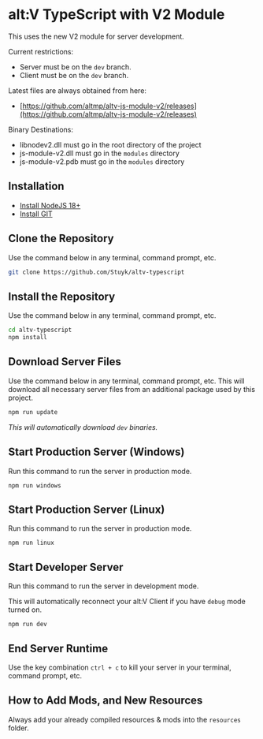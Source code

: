 
# alt:V TypeScript with V2 Module

This uses the new V2 module for server development.

Current restrictions:

* Server must be on the `dev` branch.
* Client must be on the `dev` branch.

Latest files are always obtained from here:

* [https://github.com/altmp/altv-js-module-v2/releases](https://github.com/altmp/altv-js-module-v2/releases)

Binary Destinations:

* libnodev2.dll must go in the root directory of the project
* js-module-v2.dll must go in the `modules` directory
* js-module-v2.pdb must go in the `modules` directory

## Installation

* [Install NodeJS 18+](https://nodejs.org/en/download/current/)
* [Install GIT](https://git-scm.com/downloads)

## Clone the Repository

Use the command below in any terminal, command prompt, etc.

```sh
git clone https://github.com/Stuyk/altv-typescript
```

## Install the Repository

Use the command below in any terminal, command prompt, etc.

```sh
cd altv-typescript
npm install
```

## Download Server Files

Use the command below in any terminal, command prompt, etc. This will download all necessary server files from an additional package used by this project.

```sh
npm run update
```

_This will automatically download `dev` binaries._


## Start Production Server (Windows)

Run this command to run the server in production mode.

```
npm run windows
```

## Start Production Server (Linux)

Run this command to run the server in production mode.

```
npm run linux
```

## Start Developer Server

Run this command to run the server in development mode.

This will automatically reconnect your alt:V Client if you have `debug` mode turned on.

```
npm run dev
```

## End Server Runtime

Use the key combination `ctrl + c` to kill your server in your terminal, command prompt, etc.

## How to Add Mods, and New Resources

Always add your already compiled resources & mods into the `resources` folder.
